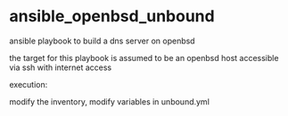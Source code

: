 # ansible_openbsd_unbound
ansible playbook to build a dns server on openbsd


the target for this playbook is assumed to be an openbsd host accessible via ssh with internet access


execution:

modify the inventory, modify variables in unbound.yml

